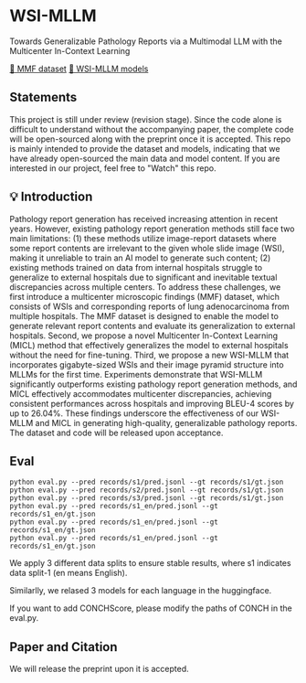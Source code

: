 # WSI-MLLM
Towards Generalizable Pathology Reports via a Multimodal LLM with the Multicenter In-Context Learning

[🤗 MMF dataset](https://huggingface.co/datasets/yili7eli/MMF) [🤗 WSI-MLLM models](https://huggingface.co/yili7eli/WSI-MLLM)

## Statements
This project is still under review (revision stage). Since the code alone is difficult to understand without the accompanying paper, the complete code will be open-sourced along with the preprint once it is accepted. This repo is mainly intended to provide the dataset and models, indicating that we have already open-sourced the main data and model content. If you are interested in our project, feel free to "Watch" this repo.

## 💡 Introduction
Pathology report generation has received increasing attention in recent years. However, existing pathology report generation methods still face two main limitations: (1) these methods utilize image-report datasets where some report contents are irrelevant to the given whole slide image (WSI), making it unreliable to train an AI model to generate such content; (2) existing methods trained on data from internal hospitals struggle to generalize to external hospitals due to significant and inevitable textual discrepancies across multiple centers. To address these challenges, we first introduce a multicenter microscopic findings (MMF) dataset, which consists of WSIs and corresponding reports of lung adenocarcinoma from multiple hospitals. The MMF dataset is designed to enable the model to generate relevant report contents and evaluate its generalization to external hospitals. Second, we propose a novel Multicenter In-Context Learning (MICL) method that effectively generalizes the model to external hospitals without the need for fine-tuning. Third, we propose a new WSI-MLLM that incorporates gigabyte-sized WSIs and their image pyramid structure into MLLMs for the first time. Experiments demonstrate that WSI-MLLM significantly outperforms existing pathology report generation methods, and MICL effectively accommodates multicenter discrepancies, achieving consistent performances across hospitals and improving BLEU-4 scores by up to 26.04%. These findings underscore the effectiveness of our WSI-MLLM and MICL in generating high-quality, generalizable pathology reports. The dataset and code will be released upon acceptance.

## Eval
```
python eval.py --pred records/s1/pred.jsonl --gt records/s1/gt.json
python eval.py --pred records/s2/pred.jsonl --gt records/s1/gt.json
python eval.py --pred records/s3/pred.jsonl --gt records/s1/gt.json
python eval.py --pred records/s1_en/pred.jsonl --gt records/s1_en/gt.json
python eval.py --pred records/s1_en/pred.jsonl --gt records/s1_en/gt.json
python eval.py --pred records/s1_en/pred.jsonl --gt records/s1_en/gt.json

```
We apply 3 different data splits to ensure stable results, where s1 indicates data split-1 (en means English).

Similarlly, we relased 3 models for each language in the huggingface.

If you want to add CONCHScore, please modify the paths of CONCH in the eval.py.

## Paper and Citation
We will release the preprint upon it is accepted.
